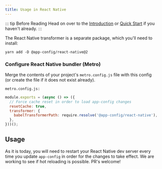 ```yaml
---
title: Usage in React Native
---
```


::: tip Before Reading
Head on over to the [Introduction](../intro/) or [Quick Start](../intro/quick-start) if you haven't already.
:::

The React Native transformer is a separate package, which you'll need to install:

```shell
yarn add -D @app-config/react-native@2
```

### Configure React Native bundler (Metro)

Merge the contents of your project's `metro.config.js` file with this config (or create the file if it does not exist already).

`metro.config.js:`

```javascript
module.exports = (async () => ({
  // Force cache reset in order to load app-config changes
  resetCache: true,
  transformer: {
    babelTransformerPath: require.resolve('@app-config/react-native'),
  },
}))();
```

## Usage

As it is today, you will need to restart your React Native dev server every time
you update `app-config` in order for the changes to take effect. We are working
to see if hot reloading is possible. PR's welcome!
